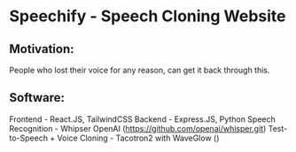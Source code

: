 # Speechify - Speech Cloning Website

## Motivation:

People who lost their voice for any reason, can get it back through this.

## Software:

Frontend - React.JS, TailwindCSS
Backend - Express.JS, Python
Speech Recognition - Whipser OpenAI (https://github.com/openai/whisper.git)
Test-to-Speech + Voice Cloning - Tacotron2 with WaveGlow ()
